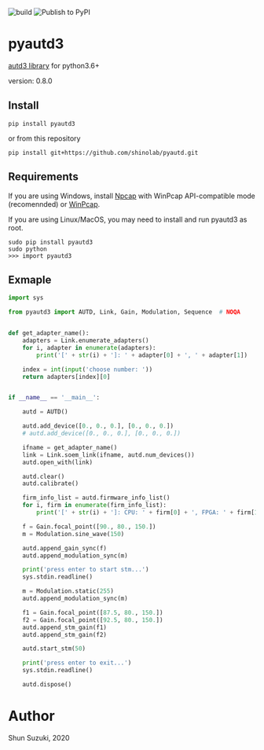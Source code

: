 ![build](https://github.com/shinolab/pyautd/workflows/build/badge.svg)
![Publish to PyPI](https://github.com/shinolab/pyautd/workflows/Publish%20to%20PyPI/badge.svg)

# pyautd3

[autd3 library](https://github.com/shinolab/autd3-library-software) for python3.6+

version: 0.8.0

## Install

```
pip install pyautd3
```
or from this repository
```
pip install git+https://github.com/shinolab/pyautd.git
```

## Requirements

If you are using Windows, install [Npcap](https://nmap.org/npcap/) with WinPcap API-compatible mode (recomennded) or [WinPcap](https://www.winpcap.org/).

If you are using Linux/MacOS, you may need to install and run pyautd3 as root. 
```
sudo pip install pyautd3
sudo python
>>> import pyautd3
``` 

## Exmaple

```python
import sys

from pyautd3 import AUTD, Link, Gain, Modulation, Sequence  # NOQA


def get_adapter_name():
    adapters = Link.enumerate_adapters()
    for i, adapter in enumerate(adapters):
        print('[' + str(i) + ']: ' + adapter[0] + ', ' + adapter[1])

    index = int(input('choose number: '))
    return adapters[index][0]


if __name__ == '__main__':

    autd = AUTD()

    autd.add_device([0., 0., 0.], [0., 0., 0.])
    # autd.add_device([0., 0., 0.], [0., 0., 0.])

    ifname = get_adapter_name()
    link = Link.soem_link(ifname, autd.num_devices())
    autd.open_with(link)

    autd.clear()
    autd.calibrate()

    firm_info_list = autd.firmware_info_list()
    for i, firm in enumerate(firm_info_list):
        print('[' + str(i) + ']: CPU: ' + firm[0] + ', FPGA: ' + firm[1])

    f = Gain.focal_point([90., 80., 150.])
    m = Modulation.sine_wave(150)

    autd.append_gain_sync(f)
    autd.append_modulation_sync(m)

    print('press enter to start stm...')
    sys.stdin.readline()

    m = Modulation.static(255)
    autd.append_modulation_sync(m)

    f1 = Gain.focal_point([87.5, 80., 150.])
    f2 = Gain.focal_point([92.5, 80., 150.])
    autd.append_stm_gain(f1)
    autd.append_stm_gain(f2)

    autd.start_stm(50)

    print('press enter to exit...')
    sys.stdin.readline()

    autd.dispose()
```

# Author

Shun Suzuki, 2020

